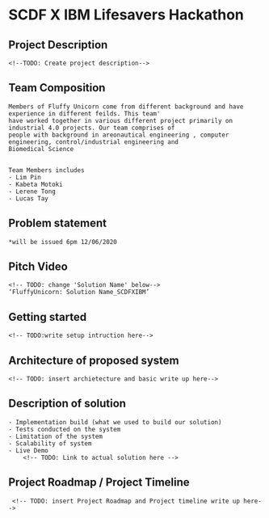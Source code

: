 
# SCDF X IBM Lifesavers Hackathon 

## Project Description
    <!--TODO: Create project description-->

## Team Composition
    Members of Fluffy Unicorn come from different background and have experience in different feilds. This team'
    have worked together in various different project primarily on industrial 4.0 projects. Our team comprises of
    people with background in areonautical engineering , computer engineering, control/industrial engineering and 
    Biomedical Science
   

    Team Members includes
    - Lim Pin
    - Kabeta Motoki
    - Lerene Tong 
    - Lucas Tay

## Problem statement
    *will be issued 6pm 12/06/2020

## Pitch Video
    <!-- TODO: change 'Solution Name' below-->
    ‘FluffyUnicorn: Solution Name_SCDFXIBM’

## Getting started
    <!-- TODO:write setup intruction here-->

## Architecture of proposed system
    <!-- TODO: insert archietecture and basic write up here-->

## Description of solution
    
    - Implementation build (what we used to build our solution) 
    - Tests conducted on the system
    - Limitation of the system
    - Scalability of system
    - Live Demo
        <!-- TODO: Link to actual solution here --> 

## Project Roadmap / Project Timeline
     <!-- TODO: insert Project Roadmap and Project timeline write up here-->








